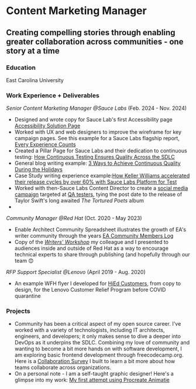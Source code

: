 # Content Marketing Manager
## Creating compelling stories through enabling greater collaboration across communities - one story at a time

### Education
East Carolina University

### Work Experience + Deliverables
*Senior Content Marketing Manager @Sauce Labs* (Feb. 2024 - Nov. 2024)
- Designed and wrote copy for Sauce Lab's first Accessibility page [Accessibility Solution Page](https://saucelabs.com/products/accessibility-testing)
- Worked with UX and web designers to improve the wireframe for key campaign pages. See this example for a Sauce Labs flagship report, [Every Experience Counts](https://saucelabs.com/resources/report/every-experience-counts)
- Created a Pillar Page for Sauce Labs and their dedication to continuous testing: [How Continuous Testing Ensures Quality Across the SDLC](https://saucelabs.com/resources/blog/continuous-testing)
- General blog writing example: [3 Ways to Achieve Continuous Quality During the Holidays](https://saucelabs.com/resources/blog/holiday-prep-continuous-quality)
- Case Study writing experience example:[How Keller Williams accelerated their release cycles by over 60% with Sauce Labs Platform for Test](https://saucelabs.com/resources/case-studies/how-keller-williams-accelerated-their-release-cycles-with-sauce-labs)
- Worked with then-Sauce Labs Content Director to create a [social media campaign](https://www.linkedin.com/posts/sauce-labs_in-case-you-didnt-know-this-already-from-activity-7187157104745435136-WF0H?utm_source=share&utm_medium=member_desktop&rcm=ACoAAB-eGpIB6csi9Ujb31a8GN4LsvYp5rjc6Z0) targeted at [QA testers](https://saucelabs.com/resources/blog/all-the-9s-taylor-swift), tying the post date to the release of Taylor Swift's long awaited *The Tortured Poets* album
- 

*Community Manager @Red Hat* (Oct. 2020 - May 2023)
- Enable Architect Community Spreadsheet illustrates the growth of EA's writer community through the years [EA Community Members Log](https://docs.google.com/spreadsheets/d/1SNChqok5HvAJPWCVUY-MeI8DNBg9af6Y/edit?gid=1905444703#gid=1905444703)
- Copy of the [*Writers' Workshop*](https://docs.google.com/presentation/d/1F00tomj0-dZRMsHNiTKXt9Z7atWVP791HUxEr5tXI8g/edit?usp=sharing) my colleague and I presented to audiences inside and outside of Red Hat as a way to encourage technical experts to share through publishing (and hopefully through our team :blush:

*RFP Support Specialist @Lenovo* (April 2019 - Aug. 2020)
- An example WFH flyer I developed for [HiEd Customers](https://docs.google.com/document/d/1E3zT3tEdMYvSbSJXJzq0fuJfk9NV79l4/edit), from copy to design, for the Lenovo Customer Relief Program before COVID quarantine

### Projects
- Community has been a critical aspect of my open source career. I've worked with a variety of technologists, including IT architects, engineers, and developers; it only makes sense to dive a deeper into DevOps as it underpins the SDLC. Combining my love of community and wanting to become a bit more hands on with software development, I am exploring basic frontend development through freecodecamp.org. Here is a [Collaboration Survey](https://github.com/EmJayFreewoman/collaborationsurvey) I built to learn a bit more about how teams collaborate across organizations.
- On a personal note - I am a self-taught graphic designer! Here's a glimpse into my work: [My first attempt using Procreate Animatie](https://drive.google.com/file/d/1yrKJHeVIO1QGC3ozxRXFcqGYHregEkC0/view?usp=sharing)
